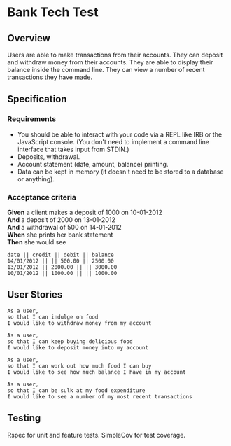 # Bank Tech Test

## Overview

Users are able to make transactions from their accounts. They can deposit and withdraw money from their accounts. They are able to display their balance inside the command line. They can view a number of recent transactions they have made.

## Specification

### Requirements

* You should be able to interact with your code via a REPL like IRB or the JavaScript console.  (You don't need to implement a command line interface that takes input from STDIN.)
* Deposits, withdrawal.
* Account statement (date, amount, balance) printing.
* Data can be kept in memory (it doesn't need to be stored to a database or anything).

### Acceptance criteria

**Given** a client makes a deposit of 1000 on 10-01-2012  
**And** a deposit of 2000 on 13-01-2012  
**And** a withdrawal of 500 on 14-01-2012  
**When** she prints her bank statement  
**Then** she would see

```
date || credit || debit || balance
14/01/2012 || || 500.00 || 2500.00
13/01/2012 || 2000.00 || || 3000.00
10/01/2012 || 1000.00 || || 1000.00
```

## User Stories

```
As a user,
so that I can indulge on food
I would like to withdraw money from my account

As a user,
so that I can keep buying delicious food
I would like to deposit money into my account

As a user,
so that I can work out how much food I can buy
I would like to see how much balance I have in my account

As a user,
so that I can be sulk at my food expenditure
I would like to see a number of my most recent transactions
```

## Testing

Rspec for unit and feature tests.
SimpleCov for test coverage.
